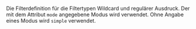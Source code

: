 Die Filterdefinition für die Filtertypen Wildcard und regulärer Ausdruck. Der
mit dem Attribut `mode` angegebene Modus wird verwendet. Ohne Angabe eines
Modus wird `simple` verwendet.
